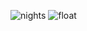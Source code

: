
![nights](https://user-images.githubusercontent.com/74274788/176999023-a4c7ff92-ab07-4748-b367-7a59445f5901.gif)
![float](https://user-images.githubusercontent.com/74274788/176999152-bb2f8162-4ae8-4fb2-9e0e-3607b23744c4.gif)

<!---![DanceDanceBIG](https://user-images.githubusercontent.com/74274788/176999106-bd114588-ccc6-4618-9f6f-1af52a48531f.gif) --->

<!---
matheusdutraa/matheusdutraa is a ✨ special ✨ repository because its `README.md` (this file) appears on your GitHub profile.
You can click the Preview link to take a look at your changes.
--->
